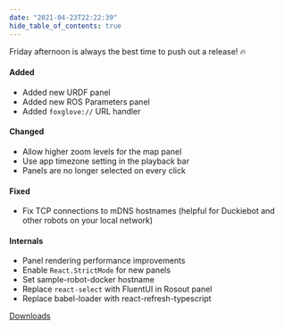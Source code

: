 ```yaml
---
date: "2021-04-23T22:22:39"
hide_table_of_contents: true
---
```


Friday afternoon is always the best time to push out a release! 🔥

#### Added

- Added new URDF panel
- Added new ROS Parameters panel
- Added `foxglove://` URL handler

#### Changed

- Allow higher zoom levels for the map panel
- Use app timezone setting in the playback bar
- Panels are no longer selected on every click

#### Fixed

- Fix TCP connections to mDNS hostnames (helpful for Duckiebot and other robots on your local network)

#### Internals

- Panel rendering performance improvements
- Enable `React.StrictMode` for new panels
- Set sample-robot-docker hostname
- Replace `react-select` with FluentUI in Rosout panel
- Replace babel-loader with react-refresh-typescript

[Downloads](https://github.com/foxglove/studio/releases/tag/v0.6.0)

